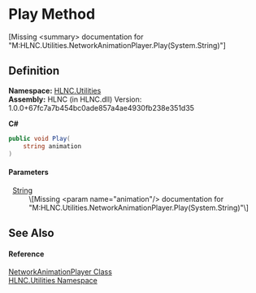 # Play Method


\[Missing &lt;summary&gt; documentation for "M:HLNC.Utilities.NetworkAnimationPlayer.Play(System.String)"\]



## Definition
**Namespace:** <a href="N_HLNC_Utilities">HLNC.Utilities</a>  
**Assembly:** HLNC (in HLNC.dll) Version: 1.0.0+67fc7a7b454bc0ade857a4ae4930fb238e351d35

**C#**
``` C#
public void Play(
	string animation
)
```



#### Parameters
<dl><dt>  <a href="https://learn.microsoft.com/dotnet/api/system.string" target="_blank" rel="noopener noreferrer">String</a></dt><dd>\[Missing &lt;param name="animation"/&gt; documentation for "M:HLNC.Utilities.NetworkAnimationPlayer.Play(System.String)"\]</dd></dl>

## See Also


#### Reference
<a href="T_HLNC_Utilities_NetworkAnimationPlayer">NetworkAnimationPlayer Class</a>  
<a href="N_HLNC_Utilities">HLNC.Utilities Namespace</a>  
